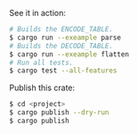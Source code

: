 See it in action:

```bash
# Builds the ENCODE_TABLE.
$ cargo run --exeample parse
# Builds the DECODE_TABLE.
$ cargo run --exeample flatten
# Run all tests.
$ cargo test --all-features
```

Publish this crate:

```bash
$ cd <project>
$ cargo publish --dry-run
$ cargo publish
```
